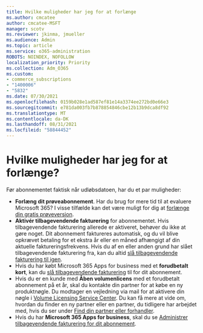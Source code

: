 ```yaml
---
title: Hvilke muligheder har jeg for at forlænge
ms.author: cmcatee
author: cmcatee-MSFT
manager: scotv
ms.reviewer: jkinma, jmueller
ms.audience: Admin
ms.topic: article
ms.service: o365-administration
ROBOTS: NOINDEX, NOFOLLOW
localization_priority: Priority
ms.collection: Adm_O365
ms.custom:
- commerce_subscriptions
- "1400006"
- "5832"
ms.date: 07/30/2021
ms.openlocfilehash: 0159b028e1ad587ef81e14a3374ee272bd0e66e3
ms.sourcegitcommit: e781da003fb7b878854846cbe12b13b9dca8df92
ms.translationtype: MT
ms.contentlocale: da-DK
ms.lasthandoff: 08/31/2021
ms.locfileid: "58844452"
---
```

# <a name="what-are-my-options-to-extend"></a>Hvilke muligheder har jeg for at forlænge?

Før abonnementet faktisk når udløbsdatoen, har du et par muligheder:

- **Forlæng dit prøveabonnement**.  Har du brug for mere tid til at evaluere Microsoft 365? I visse tilfælde kan det være muligt for dig at [forlænge din gratis prøveversion](https://docs.microsoft.com/microsoft-365/commerce/extend-your-trial).  
- **Aktivér tilbagevendende fakturering** for abonnementet. Hvis tilbagevendende fakturering allerede er aktiveret, behøver du ikke at gøre noget. Dit abonnement faktureres automatisk, og du vil blive opkrævet betaling for et ekstra år eller en måned afhængigt af din aktuelle faktureringsfrekvens. Hvis du af en eller anden grund har slået tilbagevendende fakturering fra, kan du altid [slå tilbagevendende fakturering til igen](https://docs.microsoft.com/microsoft-365/commerce/subscriptions/renew-your-subscription).
- Hvis du har købt Microsoft 365 Apps for business med et **forudbetalt kort**, kan du [slå tilbagevendende fakturering](https://docs.microsoft.com/microsoft-365/commerce/subscriptions/renew-your-subscription) til for dit abonnement.
- Hvis du er en kunde med **Åben volumenlicens** med et forudbetalt abonnement på et år, skal du kontakte din partner for at købe en ny produktnøgle. Du modtager en vejledning via mail for at aktivere din nøgle i [Volume Licensing Service Center](https://go.microsoft.com/fwlink/p/?LinkID=282016). Du kan få mere at vide om, hvordan du finder en ny partner eller en partner, du tidligere har arbejdet med, hvis du ser under [Find din partner eller forhandler](https://docs.microsoft.com/microsoft-365/admin/manage/find-your-partner-or-reseller).
- Hvis du har **Microsoft 365 Apps for business**, skal du se [Administrer tilbagevendende fakturering for dit abonnement](https://docs.microsoft.com/microsoft-365/commerce/subscriptions/renew-your-subscription).
